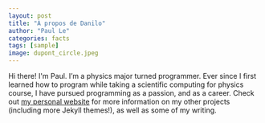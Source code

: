 ```yaml
---
layout: post
title: "À propos de Danilo"
author: "Paul Le"
categories: facts
tags: [sample]
image: dupont_circle.jpeg
---
```


Hi there! I'm Paul. I’m a physics major turned programmer. Ever since I first learned how to program while taking a scientific computing for physics course, I have pursued programming as a passion, and as a career. Check out [my personal website](https://www.lenpaul.com/) for more information on my other projects (including more Jekyll themes!), as well as some of my writing.
